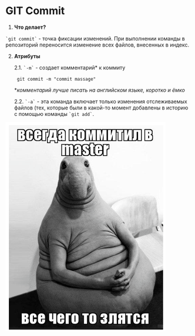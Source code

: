 # GIT Commit

1. **Что делает?**

`` `git commit` `` - точка фиксации изменений. При выполнении команды в репозиторий переносится изменение всех файлов, внесенных в индекс.

2. **Атрибуты**

   2.1. `` `-m` `` - создает комментарий* к коммиту

        git commit -m "commit massage"
    
    **комментарий лучше писать на английском языке, коротко и ёмко*



   2.2. `` `-a` `` - эта команда включает только изменения отслеживаемых файлов (тех, которые были в какой-то момент добавлены в историю с помощью команды `` `git add` ``.

![git commit mem](./assets/git_commit_2.PNG)

